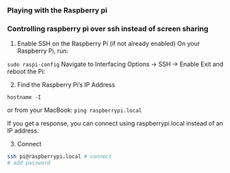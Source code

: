 ### Playing with the Raspberry pi

### Controlling raspberry pi over ssh instead of screen sharing

1. Enable SSH on the Raspberry Pi (if not already enabled)
On your Raspberry Pi, run:

`sudo raspi-config`
Navigate to Interfacing Options → SSH → Enable
Exit and reboot the Pi:

2. Find the Raspberry Pi’s IP Address

`hostname -I`

or from your MacBook:
`ping raspberrypi.local`

If you get a response, you can connect using raspberrypi.local instead of an IP address.


3. Connect 

```sh
ssh pi@raspberrypi.local # connect
# add password
```
